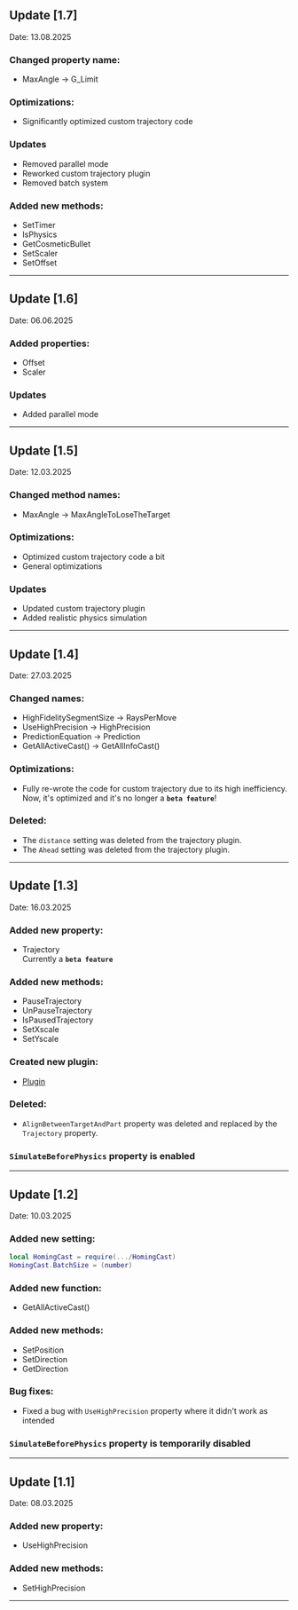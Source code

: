 ## Update [1.7]  
Date: 13.08.2025  
### Changed property name:  
* MaxAngle -> G_Limit

### Optimizations:  
* Significantly optimized custom trajectory code

### Updates
* Removed parallel mode
* Reworked custom trajectory plugin
* Removed batch system

### Added new methods:  
* SetTimer
* IsPhysics
* GetCosmeticBullet 
* SetScaler
* SetOffset

---

## Update [1.6]  
Date: 06.06.2025  
### Added properties:  
* Offset
* Scaler

### Updates
* Added parallel mode

---

## Update [1.5]  
Date: 12.03.2025  
### Changed method names:  
* MaxAngle -> MaxAngleToLoseTheTarget   

### Optimizations:  
* Optimized custom trajectory code a bit
* General optimizations

### Updates
* Updated custom trajectory plugin
* Added realistic physics simulation

---

## Update [1.4]  
Date: 27.03.2025  
### Changed names:  
* HighFidelitySegmentSize -> RaysPerMove  
* UseHighPrecision -> HighPrecision  
* PredictionEquation -> Prediction  
* GetAllActiveCast() -> GetAllInfoCast()  

### Optimizations:  
* Fully re-wrote the code for custom trajectory due to its high inefficiency.  
  Now, it's optimized and it's no longer a **`beta feature`**!  

### Deleted:  
* The `distance` setting was deleted from the trajectory plugin.  
* The `Ahead` setting was deleted from the trajectory plugin.  

---  

## Update [1.3]  
Date: 16.03.2025  

### Added new property:  
* Trajectory  
  Currently a **`beta feature`**  

### Added new methods:  
* PauseTrajectory  
* UnPauseTrajectory  
* IsPausedTrajectory  
* SetXscale  
* SetYscale  

### Created new plugin:  
* [Plugin](https://create.roblox.com/store/asset/97281486618608/HomingCast-Plugin)  

### Deleted:  
* `AlignBetweenTargetAndPart` property was deleted and replaced by the `Trajectory` property.  

### `SimulateBeforePhysics` property is enabled  

---  

## Update [1.2]  
Date: 10.03.2025  

### Added new setting:  
```lua
local HomingCast = require(.../HomingCast)  
HomingCast.BatchSize = (number)
```

### Added new function:

* GetAllActiveCast()

### Added new methods:

* SetPosition
* SetDirection
* GetDirection

### Bug fixes:

* Fixed a bug with `UseHighPrecision` property where it didn't work as intended

### `SimulateBeforePhysics` property is temporarily disabled

---

## Update [1.1]
Date: 08.03.2025

### Added new property:

* UseHighPrecision

### Added new methods:

* SetHighPrecision

---